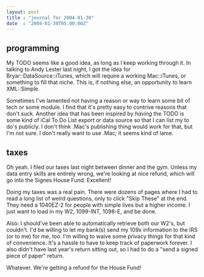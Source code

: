 ```yaml
---
layout: post
title : "journal for 2004-01-30"
date  : "2004-01-30T05:00:00Z"
---
```



## programming

My TODO seems like a good idea, as long as I keep working through it.  In talking to Andy Lester last night, I got the idea for Bryar::DataSource::iTunes, which will require a working Mac::iTunes, or something to fill that niche.  This is, if nothing else, an opportunity to learn XML::Simple.

Sometimes I've lamented not having a reason or way to learn some bit of tech or some module.  I find that it's pretty easy to contrive reasons that don't suck. Another idea that has been inspired by <em>having</em> the TODO is some kind of iCal To Do List export or data source so that I can list my to do's publicly. I don't think .Mac's publishing thing would work for that, but I'm not sure.  I don't really want to use .Mac; it seems kind of lame.

## taxes

Oh yeah.  I filed our taxes last night between dinner and the gym.  Unless my data entry skills are entirely wrong, we're looking at nice refund, which will go into the Signes House Fund.  Excellent!

Doing my taxes was a real pain.  There were dozens of pages where I had to read a long list of weird questions, only to click "Skip These" at the end.  They need a 1040EZ-2 for people with simple lives but a higher income.  I just want to load in my W2, 1099-INT, 1098-E, and be done.

Also:  I should've been able to automatically retrieve both our W2's, but couldn't.  I'd be willing to let my bank(s) send my 109x information to the IRS (or to me) for me, too.  I'm willing to waive some privacy things for that kind of convenience.  It's a hassle to have to keep track of paperwork forever.  I also didn't have last year's return sitting out, so I had to do a "send a signed piece of paper" return.

Whatever.  We're getting a refund for the House Fund!


